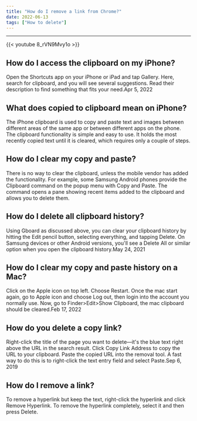 ```yaml
---
title: "How do I remove a link from Chrome?"
date: 2022-06-13
tags: ["How to delete"]
---
```


---
{{< youtube 8_rVN9Mvy1o >}}
## How do I access the clipboard on my iPhone?
Open the Shortcuts app on your iPhone or iPad and tap Gallery. Here, search for clipboard, and you will see several suggestions. Read their description to find something that fits your need.Apr 5, 2022

## What does copied to clipboard mean on iPhone?
The iPhone clipboard is used to copy and paste text and images between different areas of the same app or between different apps on the phone. The clipboard functionality is simple and easy to use. It holds the most recently copied text until it is cleared, which requires only a couple of steps.

## How do I clear my copy and paste?
There is no way to clear the clipboard, unless the mobile vendor has added the functionality. For example, some Samsung Android phones provide the Clipboard command on the popup menu with Copy and Paste. The command opens a pane showing recent items added to the clipboard and allows you to delete them.

## How do I delete all clipboard history?
Using Gboard as discussed above, you can clear your clipboard history by hitting the Edit pencil button, selecting everything, and tapping Delete. On Samsung devices or other Android versions, you'll see a Delete All or similar option when you open the clipboard history.May 24, 2021

## How do I clear my copy and paste history on a Mac?
Click on the Apple icon on top left. Choose Restart. Once the mac start again, go to Apple icon and choose Log out, then login into the account you normally use. Now, go to Finder>Edit>Show Clipboard, the mac clipboard should be cleared.Feb 17, 2022

## How do you delete a copy link?
Right-click the title of the page you want to delete—it's the blue text right above the URL in the search result. Click Copy Link Address to copy the URL to your clipboard. Paste the copied URL into the removal tool. A fast way to do this is to right-click the text entry field and select Paste.Sep 6, 2019

## How do I remove a link?
To remove a hyperlink but keep the text, right-click the hyperlink and click Remove Hyperlink. To remove the hyperlink completely, select it and then press Delete.

